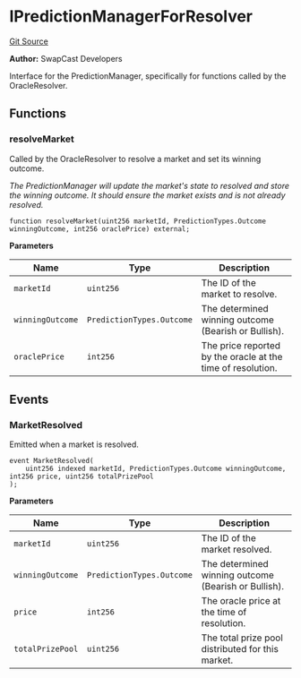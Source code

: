 # IPredictionManagerForResolver
[Git Source](https://github.com/s-di-cola/swapcast/blob/24f1d97376f2e8f564ca3649ab8e61b568c5788e/src/interfaces/IPredictionManagerForResolver.sol)

**Author:**
SwapCast Developers

Interface for the PredictionManager, specifically for functions called by the OracleResolver.


## Functions
### resolveMarket

Called by the OracleResolver to resolve a market and set its winning outcome.

*The PredictionManager will update the market's state to resolved and store the winning outcome.
It should ensure the market exists and is not already resolved.*


```solidity
function resolveMarket(uint256 marketId, PredictionTypes.Outcome winningOutcome, int256 oraclePrice) external;
```
**Parameters**

|Name|Type|Description|
|----|----|-----------|
|`marketId`|`uint256`|The ID of the market to resolve.|
|`winningOutcome`|`PredictionTypes.Outcome`|The determined winning outcome (Bearish or Bullish).|
|`oraclePrice`|`int256`|The price reported by the oracle at the time of resolution.|


## Events
### MarketResolved
Emitted when a market is resolved.


```solidity
event MarketResolved(
    uint256 indexed marketId, PredictionTypes.Outcome winningOutcome, int256 price, uint256 totalPrizePool
);
```

**Parameters**

|Name|Type|Description|
|----|----|-----------|
|`marketId`|`uint256`|The ID of the market resolved.|
|`winningOutcome`|`PredictionTypes.Outcome`|The determined winning outcome (Bearish or Bullish).|
|`price`|`int256`|The oracle price at the time of resolution.|
|`totalPrizePool`|`uint256`|The total prize pool distributed for this market.|

